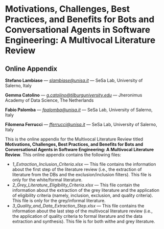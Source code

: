 # Motivations, Challenges, Best Practices, and Benefits for Bots and Conversational Agents in Software Engineering: A Multivocal Literature Review
## Online Appendix

**Stefano Lambiase** — *slambiase@unisa.it* — SeSa Lab, University of Salerno, Italy

**Gemma Catolino** — *g.catolino@tilburguniversity.edu* — Jheronimus Academy of Data Science, The Netherlands

**Fabio Palomba** — *fpalomba@unisa.it* — SeSa Lab, University of Salerno, Italy

**Filomena Ferrucci** — *fferrucci@unisa.it* — SeSa Lab, University of Salerno, Italy

This is the online appendix for the Multivocal Literature Review titled **Motivations, Challenges, Best Practices, and Benefits for Bots and Conversational Agents in Software Engineering: A Multivocal Literature Review**.
This online appendix contains the following files:

- *1_Extraction_Inclusion_Criteria.xlsx* — This file contains the information about the first step of the literature review (i.e., the extraction of literature from the DBs and the exclusion/inclusion filters). This file is only for the white/formal literature.
- *2_Grey_Literature_Eligibility_Criteria.xlsx* — This file contain the information about the extraction of the grey literature and the application of eligibility criteria (namely, inclusion, exclusion, and quality criteria). This file is only for the grey/informal literature.
- *3_Quality_and_Data_Extraction_Step.xlsx* — This file contains the information about the last step of the multivocal literature review (i.e., the application of quality criteria to formal literature and the data extraction and synthesis). This file is for both withe and grey literature.

